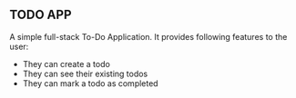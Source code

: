 ## TODO APP

A simple full-stack To-Do Application. It provides following features to the user:

- They can create a todo
- They can see their existing todos
- They can mark a todo as completed